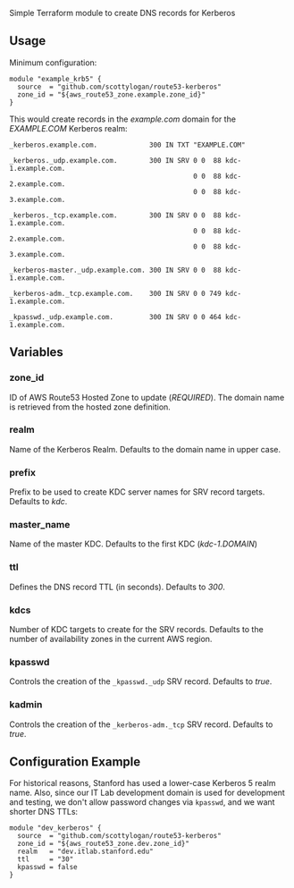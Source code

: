 Simple Terraform module to create DNS records for Kerberos


## Usage

Minimum configuration:

    module "example_krb5" {
      source  = "github.com/scottylogan/route53-kerberos"
      zone_id = "${aws_route53_zone.example.zone_id}"
    }

This would create records in the _example.com_ domain for the _EXAMPLE.COM_ Kerberos realm:

    _kerberos.example.com.             300 IN TXT "EXAMPLE.COM"

    _kerberos._udp.example.com.        300 IN SRV 0 0  88 kdc-1.example.com.
                                                  0 0  88 kdc-2.example.com.
                                                  0 0  88 kdc-3.example.com.

    _kerberos._tcp.example.com.        300 IN SRV 0 0  88 kdc-1.example.com.
                                                  0 0  88 kdc-2.example.com.
                                                  0 0  88 kdc-3.example.com.

    _kerberos-master._udp.example.com. 300 IN SRV 0 0  88 kdc-1.example.com.

    _kerberos-adm._tcp.example.com.    300 IN SRV 0 0 749 kdc-1.example.com.

    _kpasswd._udp.example.com.         300 IN SRV 0 0 464 kdc-1.example.com.

## Variables

### zone_id

ID of AWS Route53 Hosted Zone to update (*REQUIRED*). The domain name
is retrieved from the hosted zone definition.

### realm

Name of the Kerberos Realm. Defaults to the domain name in upper case.

### prefix

Prefix to be used to create KDC server names for SRV record targets.  Defaults to _kdc_.

### master_name

Name of the master KDC. Defaults to the first KDC (_kdc-1.DOMAIN_)

### ttl

Defines the DNS record TTL (in seconds). Defaults to _300_.

### kdcs

Number of KDC targets to create for the SRV records. Defaults to the
number of availability zones in the current AWS region.

### kpasswd

Controls the creation of the `_kpasswd._udp` SRV record. Defaults to _true_.

### kadmin

Controls the creation of the `_kerberos-adm._tcp` SRV record. Defaults to _true_.


## Configuration Example

For historical reasons, Stanford has used a lower-case Kerberos 5 realm
name. Also, since our IT Lab development domain is used for development
and testing, we don't allow password changes via `kpasswd`, and we want
shorter DNS TTLs:

    module "dev_kerberos" {
      source  = "github.com/scottylogan/route53-kerberos"
      zone_id = "${aws_route53_zone.dev.zone_id}"
      realm   = "dev.itlab.stanford.edu"
      ttl     = "30"
      kpasswd = false
    }

